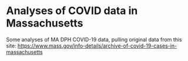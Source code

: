 # Analyses of COVID data in Massachusetts

Some analyses of MA DPH COVID-19 data, pulling original data from this site: https://www.mass.gov/info-details/archive-of-covid-19-cases-in-massachusetts